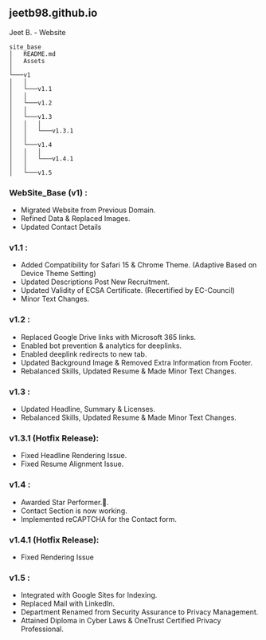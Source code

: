 ## jeetb98.github.io
Jeet B. - Website

```
site_base
│   README.md
│   Assets   
│
└───v1
│   │
│   └───v1.1
│   │
│   └───v1.2
│   │
│   └───v1.3
│   │   │
│   │   └───v1.3.1
│   │
│   └───v1.4
│   │   │
│   │   └───v1.4.1
│   │
│   └───v1.5
```

### WebSite_Base (v1) :
* Migrated Website from Previous Domain.
* Refined Data & Replaced Images.
* Updated Contact Details

### v1.1 :
* Added Compatibility for Safari 15 & Chrome Theme. (Adaptive Based on Device Theme Setting)
* Updated Descriptions Post New Recruitment.
* Updated Validity of ECSA Certificate. (Recertified by EC-Council)
* Minor Text Changes.

### v1.2 :
* Replaced Google Drive links with Microsoft 365 links.
* Enabled bot prevention & analytics for deeplinks. 
* Enabled deeplink redirects to new tab.
* Updated Background Image & Removed Extra Information from Footer.
* Rebalanced Skills, Updated Resume & Made Minor Text Changes.

### v1.3 :
* Updated Headline, Summary & Licenses.
* Rebalanced Skills, Updated Resume & Made Minor Text Changes.

### v1.3.1 (Hotfix Release):
* Fixed Headline Rendering Issue.
* Fixed Resume Alignment Issue.

### v1.4 :
* Awarded Star Performer.🎉.
* Contact Section is now working.
* Implemented reCAPTCHA for the Contact form.

### v1.4.1 (Hotfix Release):
* Fixed Rendering Issue

### v1.5 :
* Integrated with Google Sites for Indexing.
* Replaced Mail with LinkedIn.
* Department Renamed from Security Assurance to Privacy Management.
* Attained Diploma in Cyber Laws & OneTrust Certified Privacy Professional.
